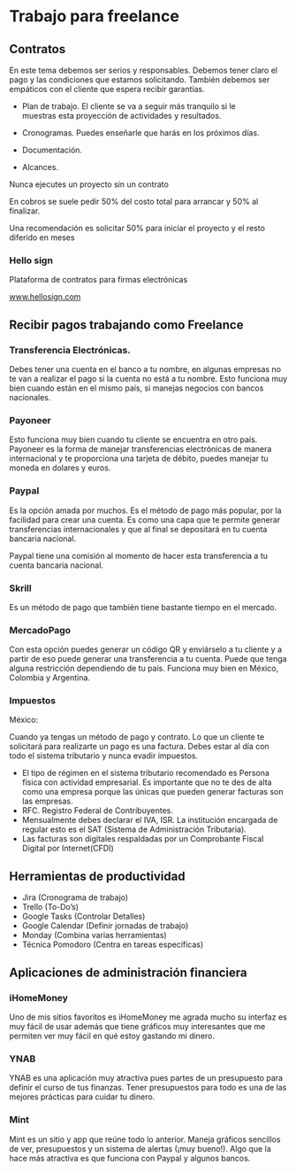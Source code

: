 # Trabajo para freelance

## Contratos

En este tema debemos ser serios y responsables. Debemos tener claro el
pago y las condiciones que estamos solicitando. También debemos ser
empáticos con el cliente que espera recibir garantías.

-   Plan de trabajo. El cliente se va a seguir más tranquilo si le  
    muestras esta proyección de actividades y resultados.

-   Cronogramas. Puedes enseñarle que harás en los próximos días.

-   Documentación.

-   Alcances.

Nunca ejecutes un proyecto sin un contrato

En cobros se suele pedir 50% del costo total para arrancar y 50% al
finalizar.

Una recomendación es solicitar 50% para iniciar el proyecto y el resto
diferido en meses

### Hello sign

Plataforma de contratos para firmas electrónicas

www.hellosign.com

## Recibir pagos trabajando como Freelance

### Transferencia Electrónicas.

Debes tener una cuenta en el banco a tu nombre, en algunas empresas no
te van a realizar el pago si la cuenta no está a tu nombre. Esto
funciona muy bien cuando están en el mismo país, si manejas negocios con
bancos nacionales.

### Payoneer

Esto funciona muy bien cuando tu cliente se encuentra en otro país.
Payoneer es la forma de manejar transferencias electrónicas de manera
internacional y te proporciona una tarjeta de débito, puedes manejar tu
moneda en dolares y euros.

### Paypal

Es la opción amada por muchos. Es el método de pago más popular, por la
facilidad para crear una cuenta. Es como una capa que te permite generar
transferencias internacionales y que al final se depositará en tu cuenta
bancaria nacional.

Paypal tiene una comisión al momento de hacer esta transferencia a tu
cuenta bancaria nacional.

### Skrill

Es un método de pago que también tiene bastante tiempo en el mercado.

### MercadoPago

Con esta opción puedes generar un código QR y enviárselo a tu cliente y
a partir de eso puede generar una transferencia a tu cuenta. Puede que
tenga alguna restricción dependiendo de tu país. Funciona muy bien en
México, Colombia y Argentina.

### Impuestos

México:

Cuando ya tengas un método de pago y contrato. Lo que un cliente te
solicitará para realizarte un pago es una factura. Debes estar al día
con todo el sistema tributario y nunca evadir impuestos.

-   El tipo de régimen en el sistema tributario recomendado es Persona
    física con actividad empresarial. Es importante que no te des de
    alta como una empresa porque las únicas que pueden generar facturas
    son las empresas.
-   RFC. Registro Federal de Contribuyentes.
-   Mensualmente debes declarar el IVA, ISR. La institución encargada de
    regular esto es el SAT (Sistema de Administración Tributaria).
-   Las facturas son digitales respaldadas por un Comprobante Fiscal
    Digital por Internet(CFDI)

## Herramientas de productividad

-   Jira (Cronograma de trabajo)
-   Trello (To-Do’s)
-   Google Tasks (Controlar Detalles)
-   Google Calendar (Definir jornadas de trabajo)
-   Monday (Combina varias herramientas)
-   Técnica Pomodoro (Centra en tareas específicas)

## Aplicaciones de administración financiera

### iHomeMoney

Uno de mis sitios favoritos es iHomeMoney me agrada mucho su interfaz es
muy fácil de usar además que tiene gráficos muy interesantes que me
permiten ver muy fácil en qué estoy gastando mi dinero.

### YNAB

YNAB es una aplicación muy atractiva pues partes de un presupuesto para
definir el curso de tus finanzas. Tener presupuestos para todo es una de
las mejores prácticas para cuidar tu dinero.

### Mint

Mint es un sitio y app que reúne todo lo anterior. Maneja gráficos
sencillos de ver, presupuestos y un sistema de alertas (¡muy bueno!).
Algo que la hace más atractiva es que funciona con Paypal y algunos
bancos.
